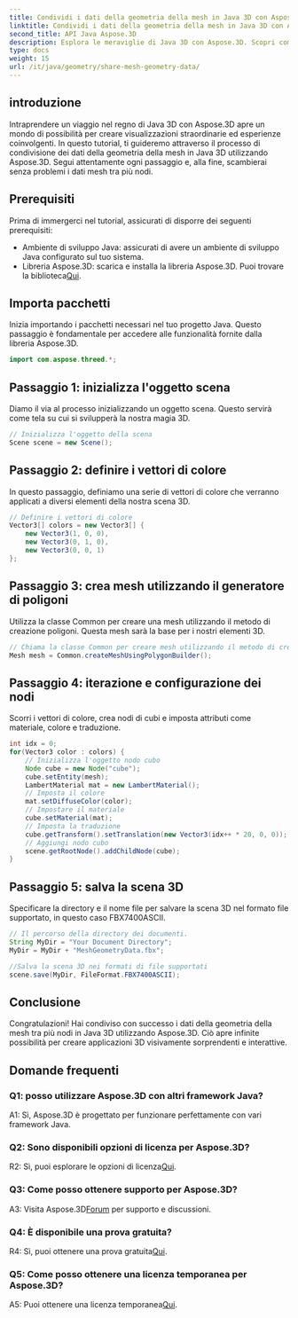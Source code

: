 ```yaml
---
title: Condividi i dati della geometria della mesh in Java 3D con Aspose.3D
linktitle: Condividi i dati della geometria della mesh in Java 3D con Aspose.3D
second_title: API Java Aspose.3D
description: Esplora le meraviglie di Java 3D con Aspose.3D. Scopri come condividere facilmente i dati della geometria della mesh tra i nodi in questo tutorial completo.
type: docs
weight: 15
url: /it/java/geometry/share-mesh-geometry-data/
---
```

## introduzione

Intraprendere un viaggio nel regno di Java 3D con Aspose.3D apre un mondo di possibilità per creare visualizzazioni straordinarie ed esperienze coinvolgenti. In questo tutorial, ti guideremo attraverso il processo di condivisione dei dati della geometria della mesh in Java 3D utilizzando Aspose.3D. Segui attentamente ogni passaggio e, alla fine, scambierai senza problemi i dati mesh tra più nodi.

## Prerequisiti

Prima di immergerci nel tutorial, assicurati di disporre dei seguenti prerequisiti:

- Ambiente di sviluppo Java: assicurati di avere un ambiente di sviluppo Java configurato sul tuo sistema.
-  Libreria Aspose.3D: scarica e installa la libreria Aspose.3D. Puoi trovare la biblioteca[Qui](https://releases.aspose.com/3d/java/).

## Importa pacchetti

Inizia importando i pacchetti necessari nel tuo progetto Java. Questo passaggio è fondamentale per accedere alle funzionalità fornite dalla libreria Aspose.3D.

```java
import com.aspose.threed.*;
```

## Passaggio 1: inizializza l'oggetto scena

Diamo il via al processo inizializzando un oggetto scena. Questo servirà come tela su cui si svilupperà la nostra magia 3D.

```java
// Inizializza l'oggetto della scena
Scene scene = new Scene();
```

## Passaggio 2: definire i vettori di colore

In questo passaggio, definiamo una serie di vettori di colore che verranno applicati a diversi elementi della nostra scena 3D.

```java
// Definire i vettori di colore
Vector3[] colors = new Vector3[] {
    new Vector3(1, 0, 0),
    new Vector3(0, 1, 0),
    new Vector3(0, 0, 1)
};
```

## Passaggio 3: crea mesh utilizzando il generatore di poligoni

Utilizza la classe Common per creare una mesh utilizzando il metodo di creazione poligoni. Questa mesh sarà la base per i nostri elementi 3D.

```java
// Chiama la classe Common per creare mesh utilizzando il metodo di creazione poligoni per impostare l'istanza della mesh
Mesh mesh = Common.createMeshUsingPolygonBuilder();
```

## Passaggio 4: iterazione e configurazione dei nodi

Scorri i vettori di colore, crea nodi di cubi e imposta attributi come materiale, colore e traduzione.

```java
int idx = 0;
for(Vector3 color : colors) {
    // Inizializza l'oggetto nodo cubo
    Node cube = new Node("cube");
    cube.setEntity(mesh);
    LambertMaterial mat = new LambertMaterial();
    // Imposta il colore
    mat.setDiffuseColor(color);
    // Impostare il materiale
    cube.setMaterial(mat);
    // Imposta la traduzione
    cube.getTransform().setTranslation(new Vector3(idx++ * 20, 0, 0));
    // Aggiungi nodo cubo
    scene.getRootNode().addChildNode(cube);
}
```

## Passaggio 5: salva la scena 3D

Specificare la directory e il nome file per salvare la scena 3D nel formato file supportato, in questo caso FBX7400ASCII.

```java
// Il percorso della directory dei documenti.
String MyDir = "Your Document Directory";
MyDir = MyDir + "MeshGeometryData.fbx";

//Salva la scena 3D nei formati di file supportati
scene.save(MyDir, FileFormat.FBX7400ASCII);
```

## Conclusione

Congratulazioni! Hai condiviso con successo i dati della geometria della mesh tra più nodi in Java 3D utilizzando Aspose.3D. Ciò apre infinite possibilità per creare applicazioni 3D visivamente sorprendenti e interattive.

## Domande frequenti

### Q1: posso utilizzare Aspose.3D con altri framework Java?

A1: Sì, Aspose.3D è progettato per funzionare perfettamente con vari framework Java.

### Q2: Sono disponibili opzioni di licenza per Aspose.3D?

 R2: Sì, puoi esplorare le opzioni di licenza[Qui](https://purchase.aspose.com/buy).

### Q3: Come posso ottenere supporto per Aspose.3D?

 A3: Visita Aspose.3D[Forum](https://forum.aspose.com/c/3d/18) per supporto e discussioni.

### Q4: È disponibile una prova gratuita?

 R4: Sì, puoi ottenere una prova gratuita[Qui](https://releases.aspose.com/).

### Q5: Come posso ottenere una licenza temporanea per Aspose.3D?

 A5: Puoi ottenere una licenza temporanea[Qui](https://purchase.aspose.com/temporary-license/).